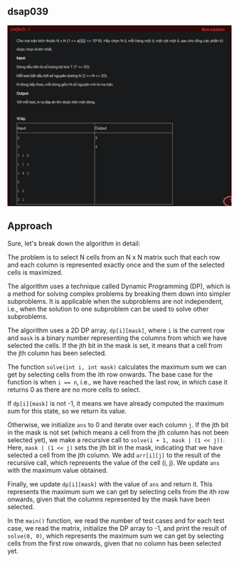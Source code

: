 ## dsap039

![alt text](image.png)
## Approach
Sure, let's break down the algorithm in detail:

The problem is to select N cells from an N x N matrix such that each row and each column is represented exactly once and the sum of the selected cells is maximized. 

The algorithm uses a technique called Dynamic Programming (DP), which is a method for solving complex problems by breaking them down into simpler subproblems. It is applicable when the subproblems are not independent, i.e., when the solution to one subproblem can be used to solve other subproblems.

The algorithm uses a 2D DP array, `dp[i][mask]`, where `i` is the current row and `mask` is a binary number representing the columns from which we have selected the cells. If the jth bit in the mask is set, it means that a cell from the jth column has been selected.

The function `solve(int i, int mask)` calculates the maximum sum we can get by selecting cells from the ith row onwards. The base case for the function is when `i == n`, i.e., we have reached the last row, in which case it returns 0 as there are no more cells to select.

If `dp[i][mask]` is not -1, it means we have already computed the maximum sum for this state, so we return its value.

Otherwise, we initialize `ans` to 0 and iterate over each column `j`. If the jth bit in the mask is not set (which means a cell from the jth column has not been selected yet), we make a recursive call to `solve(i + 1, mask | (1 << j))`. Here, `mask | (1 << j)` sets the jth bit in the mask, indicating that we have selected a cell from the jth column. We add `arr[i][j]` to the result of the recursive call, which represents the value of the cell (i, j). We update `ans` with the maximum value obtained.

Finally, we update `dp[i][mask]` with the value of `ans` and return it. This represents the maximum sum we can get by selecting cells from the ith row onwards, given that the columns represented by the mask have been selected.

In the `main()` function, we read the number of test cases and for each test case, we read the matrix, initialize the DP array to -1, and print the result of `solve(0, 0)`, which represents the maximum sum we can get by selecting cells from the first row onwards, given that no column has been selected yet.